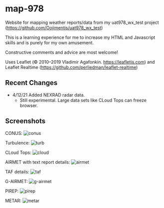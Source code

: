 # map-978

Website for mapping weather reports/data from my uat978_wx_test project (https://github.com/Oojimentis/uat978_wx_test)

This is a learning experience for me to increase my HTML and Javascript skills and is purely for my own amusement.

Constructive comments and advice are most welcome!

Uses Leaflet (© 2010–2019 Vladimir Agafonkin. https://leafletjs.com) 
and Leaflet Realtime (https://github.com/perliedman/leaflet-realtime)

## Recent Changes
* 4/12/21 Added NEXRAD radar data.
  * Still experimental. Large data sets like CLoud Tops can freeze browser.


## Screenshots

CONUS:
![conus](https://user-images.githubusercontent.com/60933475/114481337-5a93b880-9bd2-11eb-8ac9-e6aedc3dcf35.png)

Turbulence:
![turb](https://user-images.githubusercontent.com/60933475/114481364-67181100-9bd2-11eb-8b1e-0c2444922202.png)

CLoud Tops:
![cloud](https://user-images.githubusercontent.com/60933475/114481385-6ed7b580-9bd2-11eb-9bf4-80d632e3e41f.png)

AIRMET with text report details:
![airmet](https://user-images.githubusercontent.com/60933475/114482518-b2cbba00-9bd4-11eb-8602-59d221f4840d.png)

TAF details:
![taf](https://user-images.githubusercontent.com/60933475/114482549-bb23f500-9bd4-11eb-8777-2d5ca843c77a.png)

G-AIRMET:
![g-airmet](https://user-images.githubusercontent.com/60933475/114482564-c414c680-9bd4-11eb-8c4a-b399f0174723.png)

PIREP:
![pirep](https://user-images.githubusercontent.com/60933475/114482593-d262e280-9bd4-11eb-9482-3f1266b9b591.png)

METAR:
![metar](https://user-images.githubusercontent.com/60933475/114482662-f1fa0b00-9bd4-11eb-94d8-936185d87a0c.png)

